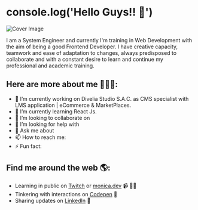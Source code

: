 # console.log('Hello Guys!! 👋')

![Cover Image](https://user-images.githubusercontent.com/32435210/148407392-6fae5264-f74e-4c3b-8121-27111eb390c6.jpg)

I am a System Engineer and currently I'm training in Web Development with the aim of being a good Frontend Developer. I have creative capacity, teamwork and ease of
adaptation to changes, always predisposed to collaborate and with a constant desire to learn and continue my professional and academic training. 

## Here are more about me 👨🏽‍💻:
- 🔭 I’m currently working on Divelia Studio S.A.C. as CMS specialist with LMS application | eCommerce & MarketPlaces. 
- 🌱 I’m currently learning React Js.
- 👯 I’m looking to collaborate on 
- 🤔 I’m looking for help with 
- 💬 Ask me about 
- 📫 How to reach me:  
- ⚡ Fun fact: 

## Find me around the web 🌎:
- Learning in public on <a href="https://www.twitch.tv/blacktechdiva">Twitch</a> or <a href="https://www.monica.dev">monica.dev</a> 📹 ✍🏾
- Tinkering with interactions on <a href="https://codepen.io/m0nica"> Codepen</a> 🏓
- Sharing updates on <a href="https://www.linkedin.com/in/monicampowell/">LinkedIn</a> 💼



